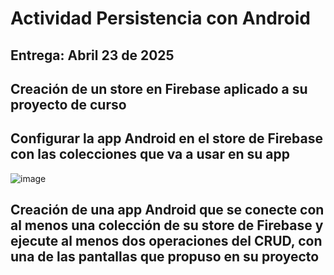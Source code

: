# Actividad Persistencia con Android
## Entrega: Abril 23 de 2025

## Creación de un store en Firebase aplicado a su proyecto de curso



## Configurar la app Android en el store de Firebase con las colecciones que va a usar en su app

![image](https://github.com/user-attachments/assets/82972635-4404-4e88-9674-282768f05b02)


## Creación de una app Android que se conecte con al menos una colección de su store de Firebase y ejecute al menos dos operaciones del CRUD, con una de las pantallas que propuso en su proyecto


